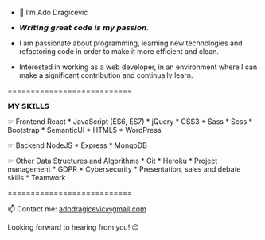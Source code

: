 - 👋 I’m Ado Dragicevic

- 𝙒𝙧𝙞𝙩𝙞𝙣𝙜 𝙜𝙧𝙚𝙖𝙩 𝙘𝙤𝙙𝙚 𝙞𝙨 𝙢𝙮 𝙥𝙖𝙨𝙨𝙞𝙤𝙣.

- I am passionate about programming, learning new technologies and refactoring code in order to make it more efficient and clean.
 
- Interested in working as a web developer, in an environment where I can make a significant contribution and continually learn.


===========================

 𝗠𝗬 𝗦𝗞𝗜𝗟𝗟𝗦

  ☞ Frontend
React * JavaScript (ES6, ES7) * jQuery * CSS3 * Sass * Scss * Bootstrap * SemanticUI * HTML5 * WordPress

 ☞ Backend
NodeJS * Express * MongoDB

 ☞ Other
Data Structures and Algorithms * Git * Heroku * Project management * GDPR * Cybersecurity * Presentation, sales and debate skills * Teamwork


===========================

📫 Contact me: adodragicevic@gmail.com

Looking forward to hearing from you! 😊
